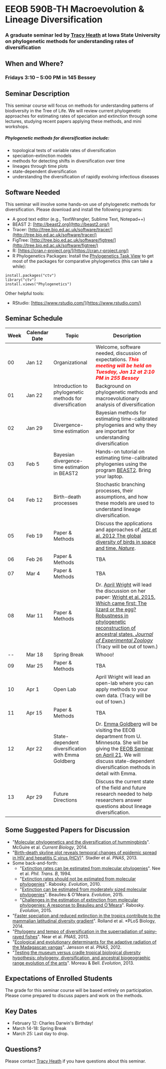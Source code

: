 # EEOB 590B-TH Macroevolution & Lineage Diversification 
### A graduate seminar led by [Tracy Heath](http://phyloworks.org/) at Iowa State University on phylogenetic methods for understanding rates of diversification

## When and Where?
### Fridays 3:10 – 5:00 PM in 145 Bessey

## Seminar Description

This seminar course will focus on methods for understanding patterns of biodiversity in the Tree of Life. We will review current phylogenetic approaches for estimating rates of speciation and extinction through some lectures, studying recent papers applying these methods, and mini workshops.

##### Phylogenetic methods for diversification include:
* topological tests of variable rates of diversification
* speciation-extinction models
* methods for detecting shifts in diversification over time
* lineages through time plots
* state-dependent diversification
* understanding the diversification of rapidly evolving infectious diseases

## Software Needed
This seminar will involve some hands-on use of phylogenetic methods for diversification. Please download and install the following programs:

* A good text editor (e.g., TextWrangler, Sublime Text, Notepad++)
* BEAST 2: [http://beast2.org](http://beast2.org/)
* Tracer: [http://tree.bio.ed.ac.uk/software/tracer/](http://tree.bio.ed.ac.uk/software/tracer/)
* FigTree: [http://tree.bio.ed.ac.uk/software/figtree/](http://tree.bio.ed.ac.uk/software/figtree/)
* R: [https://cran.r-project.org/](https://cran.r-project.org/)
* R Phylogenetics Packages: Install the [Phylogenetics Task View](https://cran.r-project.org/web/views/Phylogenetics.html) to get most of the packages for comparative phylogenetics (this can take a while):

```
install.packages("ctv")
library("ctv")
install.views("Phylogenetics")
```

Other helpful tools:

* RStudio: [https://www.rstudio.com/](https://www.rstudio.com/)

## Seminar Schedule

Week    |  Calendar Date        | Topic        | Description 
--------|---------------|--------------|-------------
00 | Jan 12 | Organizational | Welcome, software needed, discussion of expectations. <span style="color:red">**_This meeting will be held on Tuesday, Jan 12 at 2:10 PM in 255 Bessey_**</span>
01 | Jan 22 | Introduction to phylogenetic methods for diversification | Background on phylogenetic methods and macroevolutionary analysis of diversification 
02 | Jan 29 | Divergence-time estimation | Bayesian methods for estimating time-calibrated phylogenies and why they are important for understanding diversification
03 | Feb 5 | Bayesian divergence-time estimation in BEAST2 | Hands-on tutorial on estimating time-calibrated phylogenies using the program [BEAST2](http://beast2.org/). Bring your laptop.
04 | Feb 12 | Birth-death processes | Stochastic branching processes, their assumptions, and how these models are used to understand lineage diversification.
05 | Feb 19 | Paper & Methods | Discuss the applications and approaches of [Jetz et al. 2012 The global diversity of birds in space and time. *Nature*](http://www.nature.com/nature/journal/v491/n7424/full/nature11631.html).
06 | Feb 26 | Paper & Methods | TBA
07 | Mar 4 | Paper & Methods | TBA
08 | Mar 11 | Paper & Methods | Dr. [April Wright](http://wrightaprilm.github.io/pages/about_me.html) will lead the discussion on her paper: [Wright et al. 2015. Which came first: The lizard or the egg? Robustness in phylogenetic reconstruction of ancestral states. *Journal of Experimental Zoology*](http://onlinelibrary.wiley.com/doi/10.1002/jez.b.22642/full) (Tracy will be out of town.)
-- | Mar 18 | Spring Break | Whooo!
09 | Mar 25 | Paper & Methods | TBA
10 | Apr 1 | Open Lab | April Wright will lead an open-lab where you can apply methods to your own data. (Tracy will be out of town.)
11 | Apr 15 | Paper & Methods | TBA
12 | Apr 22 | State-dependent diversification with Emma Goldberg | Dr. [Emma Goldberg](http://eeg.github.io/lab/home.html) will be visiting the EEOB department from U. Minnesota. She will be giving the [EEOB Seminar on April 21](http://www.eeob.iastate.edu/dr-emma-goldberg-seminar-speaker). We will discuss state-dependent diversification methods in detail with Emma.
13 | Apr 29 | Future Directions | Discuss the current state of the field and future research needed to help researchers answer questions about lineage diversification.

## Some Suggested Papers for Discussion
* "[Molecular phylogenetics and the diversification of hummingbirds](http://www.sciencedirect.com/science/article/pii/S0960982214002759)". McGuire et al. *Current Biology*, 2014.
* "[Birth–death skyline plot reveals temporal changes of epidemic spread in HIV and hepatitis C virus (HCV)](http://www.pnas.org/content/110/1/228.short)". Stadler et al. *PNAS*, 2013.
* Some back-and-forth:
	* "[Extinction rates can be estimated from molecular phylogenies](http://rstb.royalsocietypublishing.org/content/344/1307/77.short)". Nee et al. *Phil. Trans. B*, 1994.
	* "[Extinction rates should not be estimated from molecular phylogenies](http://onlinelibrary.wiley.com/doi/10.1111/j.1558-5646.2009.00926.x/abstract?)". Rabosky. *Evolution*, 2010.
	* "[Extinction can be estimated from moderately sized molecular phylogenies](http://onlinelibrary.wiley.com/doi/10.1111/evo.12614/abstract?)". Beaulieu & O'Meara. *Evolution*, 2015.
	* "[Challenges in the estimation of extinction from molecular phylogenies: A response to Beaulieu and O'Meara](http://onlinelibrary.wiley.com/doi/10.1111/evo.12820/abstract?)". Rabosky. *Evolution*, 2015.
* "[Faster speciation and reduced extinction in the tropics contribute to the mammalian latitudinal diversity gradient](http://journals.plos.org/plosbiology/article?id=10.1371/journal.pbio.1001775)". Rolland et al. *PLoS Biology, 2014.
* "[Phylogeny and tempo of diversification in the superradiation of spiny-rayed fishes](http://www.pnas.org/content/110/31/12738.short)". Near et al. *PNAS*, 2013.
* "[Ecological and evolutionary determinants for the adaptive radiation of the Madagascan vangas](http://www.pnas.org/content/109/17/6620.short)". Jønsson et al. *PNAS*, 2012.
* "[Testing the museum versus cradle tropical biological diversity hypothesis: phylogeny, diversification, and ancestral biogeographic range evolution of the ants](http://onlinelibrary.wiley.com/doi/10.1111/evo.12105/abstract?)". Moreau & Bell. *Evolution*, 2013.

## Expectations of Enrolled Students

The grade for this seminar course will be based entirely on participation. Please come prepared to discuss papers and work on the methods. 

## Key Dates

* February 12: Charles Darwin's Birthday!
* March 14-18: Spring Break
* March 25: Last day to drop.

## Questions?

Please contact [Tracy Heath](http://phyloworks.org/) if you have questions about this seminar.